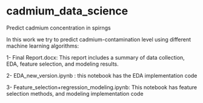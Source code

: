 # cadmium_data_science

Predict cadmium concentration in spirngs

In this work we try to predict cadmium-contamination level using different machine learning algorithms:

1- Final Report.docx: This report includes a summary of data collection, EDA, feature selection, and modeling results.

2- EDA_new_version.ipynb : this notebook has the EDA implementation code

3- Feature_selection+regression_modeling.ipynb: This notebook has feature selection methods, and modeling implementation code
